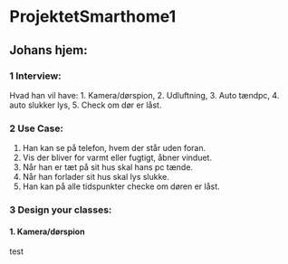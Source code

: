 # ProjektetSmarthome1
## Johans hjem:
### 1 Interview:  
Hvad han vil have:  1. Kamera/dørspion, 2. Udluftning, 3. Auto tændpc, 4. auto slukker lys, 5. Check om dør er låst.  

### 2 Use Case: 
1. Han kan se på telefon, hvem der står uden foran.  
2. Vis der bliver for varmt eller fugtigt, åbner vinduet.  
3. Når han er tæt på sit hus skal hans pc tænde.  
4. Når han forlader sit hus skal lys slukke.  
5. Han kan på alle tidspunkter checke om døren er låst.  

### 3 Design your classes:  
#### 1. Kamera/dørspion  
test

